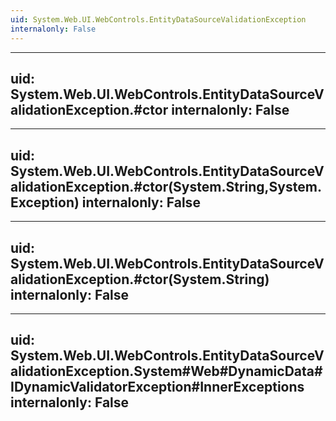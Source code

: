 ```yaml
---
uid: System.Web.UI.WebControls.EntityDataSourceValidationException
internalonly: False
---
```


---
uid: System.Web.UI.WebControls.EntityDataSourceValidationException.#ctor
internalonly: False
---

---
uid: System.Web.UI.WebControls.EntityDataSourceValidationException.#ctor(System.String,System.Exception)
internalonly: False
---

---
uid: System.Web.UI.WebControls.EntityDataSourceValidationException.#ctor(System.String)
internalonly: False
---

---
uid: System.Web.UI.WebControls.EntityDataSourceValidationException.System#Web#DynamicData#IDynamicValidatorException#InnerExceptions
internalonly: False
---
